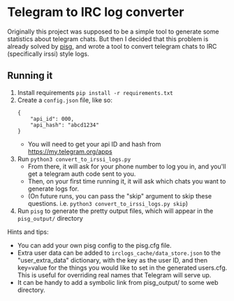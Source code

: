 # Telegram to IRC log converter

Originally this project was supposed to be a simple tool to generate some statistics about telegram chats.
But then I decided that this problem is already solved by [pisg](http://pisg.sourceforge.net/), and wrote a tool to convert telegram chats to IRC (specifically irssi) style logs.

## Running it
1. Install requirements `pip install -r requirements.txt`
2. Create a `config.json` file, like so:
    ```
    {
        "api_id": 000,
        "api_hash": "abcd1234"
    }
    ```
   - You will need to get your api ID and hash from https://my.telegram.org/apps
3. Run `python3 convert_to_irssi_logs.py`
   - From there, it will ask for your phone number to log you in, and you'll get a telegram auth code sent to you.
   - Then, on your first time running it, it will ask which chats you want to generate logs for.
   - (On future runs, you can pass the "skip" argument to skip these questions. i.e. `python3 convert_to_irssi_logs.py skip`)
4. Run `pisg` to generate the pretty output files, which will appear in the `pisg_output/` directory

Hints and tips:
- You can add your own pisg config to the pisg.cfg file.
- Extra user data can be added to `irclogs_cache/data_store.json` to the "user_extra_data" dictionary, with the key as the user ID, and then key=value for the things you would like to set in the generated users.cfg. This is useful for overriding real names that Telegram will serve up.
- It can be handy to add a symbolic link from pisg_output/ to some web directory.